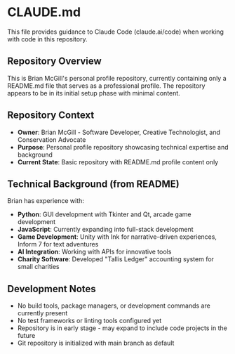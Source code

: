 # CLAUDE.md

This file provides guidance to Claude Code (claude.ai/code) when working with code in this repository.

## Repository Overview

This is Brian McGill's personal profile repository, currently containing only a README.md file that serves as a professional profile. The repository appears to be in its initial setup phase with minimal content.

## Repository Context

- **Owner**: Brian McGill - Software Developer, Creative Technologist, and Conservation Advocate
- **Purpose**: Personal profile repository showcasing technical expertise and background
- **Current State**: Basic repository with README.md profile content only

## Technical Background (from README)

Brian has experience with:
- **Python**: GUI development with Tkinter and Qt, arcade game development
- **JavaScript**: Currently expanding into full-stack development
- **Game Development**: Unity with Ink for narrative-driven experiences, Inform 7 for text adventures
- **AI Integration**: Working with APIs for innovative tools
- **Charity Software**: Developed "Tallis Ledger" accounting system for small charities

## Development Notes

- No build tools, package managers, or development commands are currently present
- No test frameworks or linting tools configured yet
- Repository is in early stage - may expand to include code projects in the future
- Git repository is initialized with main branch as default